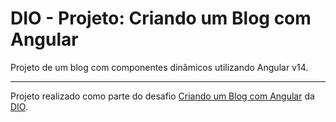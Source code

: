 # DIO - Projeto: Criando um Blog com Angular

Projeto de um blog com componentes dinâmicos utilizando Angular v14.

---

Projeto realizado como parte do desafio [Criando um Blog com Angular](https://web.dio.me/project/criando-um-blog/learning/19013487-b8a3-4073-8b38-796e03d80453) da [DIO](https://web.dio.me).
